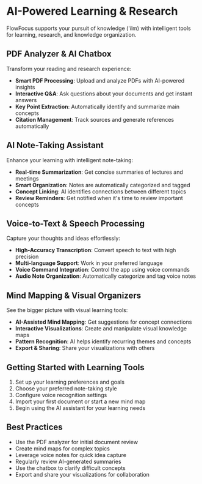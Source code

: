 # AI-Powered Learning & Research

FlowFocus supports your pursuit of knowledge ('ilm) with intelligent tools for learning, research, and knowledge organization.

## PDF Analyzer & AI Chatbox

Transform your reading and research experience:

- **Smart PDF Processing**: Upload and analyze PDFs with AI-powered insights
- **Interactive Q&A**: Ask questions about your documents and get instant answers
- **Key Point Extraction**: Automatically identify and summarize main concepts
- **Citation Management**: Track sources and generate references automatically

## AI Note-Taking Assistant

Enhance your learning with intelligent note-taking:

- **Real-time Summarization**: Get concise summaries of lectures and meetings
- **Smart Organization**: Notes are automatically categorized and tagged
- **Concept Linking**: AI identifies connections between different topics
- **Review Reminders**: Get notified when it's time to review important concepts

## Voice-to-Text & Speech Processing

Capture your thoughts and ideas effortlessly:

- **High-Accuracy Transcription**: Convert speech to text with high precision
- **Multi-language Support**: Work in your preferred language
- **Voice Command Integration**: Control the app using voice commands
- **Audio Note Organization**: Automatically categorize and tag voice notes

## Mind Mapping & Visual Organizers

See the bigger picture with visual learning tools:

- **AI-Assisted Mind Mapping**: Get suggestions for concept connections
- **Interactive Visualizations**: Create and manipulate visual knowledge maps
- **Pattern Recognition**: AI helps identify recurring themes and concepts
- **Export & Sharing**: Share your visualizations with others

## Getting Started with Learning Tools

1. Set up your learning preferences and goals
2. Choose your preferred note-taking style
3. Configure voice recognition settings
4. Import your first document or start a new mind map
5. Begin using the AI assistant for your learning needs

## Best Practices

- Use the PDF analyzer for initial document review
- Create mind maps for complex topics
- Leverage voice notes for quick idea capture
- Regularly review AI-generated summaries
- Use the chatbox to clarify difficult concepts
- Export and share your visualizations for collaboration 